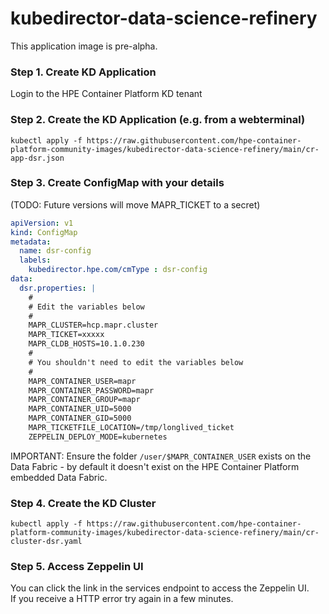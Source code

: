 # kubedirector-data-science-refinery

This application image is pre-alpha.

### Step 1. Create KD Application

Login to the HPE Container Platform KD tenant

### Step 2. Create the KD Application (e.g. from a webterminal)

```console
kubectl apply -f https://raw.githubusercontent.com/hpe-container-platform-community-images/kubedirector-data-science-refinery/main/cr-app-dsr.json
```

### Step 3. Create ConfigMap with your details

(TODO: Future versions will move MAPR_TICKET to a secret)

```yaml
apiVersion: v1
kind: ConfigMap
metadata:
  name: dsr-config
  labels:
    kubedirector.hpe.com/cmType : dsr-config
data:
  dsr.properties: |
    #    
    # Edit the variables below
    #   
    MAPR_CLUSTER=hcp.mapr.cluster
    MAPR_TICKET=xxxxx
    MAPR_CLDB_HOSTS=10.1.0.230
    #   
    # You shouldn't need to edit the variables below
    #   
    MAPR_CONTAINER_USER=mapr
    MAPR_CONTAINER_PASSWORD=mapr
    MAPR_CONTAINER_GROUP=mapr
    MAPR_CONTAINER_UID=5000
    MAPR_CONTAINER_GID=5000
    MAPR_TICKETFILE_LOCATION=/tmp/longlived_ticket
    ZEPPELIN_DEPLOY_MODE=kubernetes
```

IMPORTANT: Ensure the folder `/user/$MAPR_CONTAINER_USER` exists on the Data Fabric - by default it doesn't exist on the HPE Container Platform embedded Data Fabric.

### Step 4. Create the KD Cluster

```console
kubectl apply -f https://raw.githubusercontent.com/hpe-container-platform-community-images/kubedirector-data-science-refinery/main/cr-cluster-dsr.yaml
```

### Step 5. Access Zeppelin UI

You can click the link in the services endpoint to access the Zeppelin UI.  
If you receive a HTTP error try again in a few minutes.
